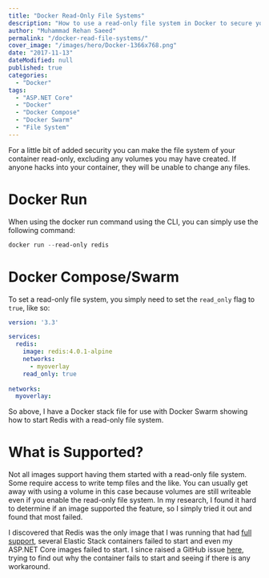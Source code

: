 ```yaml
---
title: "Docker Read-Only File Systems"
description: "How to use a read-only file system in Docker to secure your Docker containers using the docker run CLI command and Docker compose or docker swarm."
author: "Muhammad Rehan Saeed"
permalink: "/docker-read-file-systems/"
cover_image: "/images/hero/Docker-1366x768.png"
date: "2017-11-13"
dateModified: null
published: true
categories:
  - "Docker"
tags:
  - "ASP.NET Core"
  - "Docker"
  - "Docker Compose"
  - "Docker Swarm"
  - "File System"
---
```


For a little bit of added security you can make the file system of your container read-only, excluding any volumes you may have created. If anyone hacks into your container, they will be unable to change any files.

# Docker Run

When using the docker run command using the CLI, you can simply use the following command:

```powershell
docker run --read-only redis
```

# Docker Compose/Swarm

To set a read-only file system, you simply need to set the `read_only` flag to `true`, like so:

```yaml
version: '3.3'

services:
  redis:
    image: redis:4.0.1-alpine
    networks:
      - myoverlay
    read_only: true
    
networks:
  myoverlay:
```

So above, I have a Docker stack file for use with Docker Swarm showing how to start Redis with a read-only file system.

# What is Supported?

Not all images support having them started with a read-only file system. Some require access to write temp files and the like. You can usually get away with using a volume in this case because volumes are still writeable even if you enable the read-only file system. In my research, I found it hard to determine if an image supported the feature, so I simply tried it out and found that most failed.

I discovered that Redis was the only image that I was running that had [full support](https://github.com/docker-library/redis/issues/109), several Elastic Stack containers failed to start and even my ASP.NET Core images failed to start. I since raised a GitHub issue [here](https://github.com/Microsoft/aspnet-docker/issues/66), trying to find out why the container fails to start and seeing if there is any workaround.
